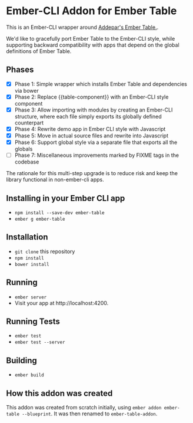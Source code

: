 # Ember-CLI Addon for Ember Table

This is an Ember-CLI wrapper around [Addepar's Ember Table.](https://github.com/Addepar/ember-table).

We'd like to gracefully port Ember Table to the Ember-CLI style, while
supporting backward compatibility with apps that depend on the global
definitions of Ember Table.

## Phases

- [x] Phase 1: Simple wrapper which installs Ember Table and dependencies via bower
- [x] Phase 2: Replace {{table-component}} with an Ember-CLI style component
- [x] Phase 3: Allow importing with modules by creating an Ember-CLI structure, where each file simply exports its globally defined counterpart
- [x] Phase 4: Rewrite demo app in Ember CLI style with Javascript
- [x] Phase 5: Move in actual source files and rewrite into Javascript
- [x] Phase 6: Support global style via a separate file that exports all the globals
- [ ] Phase 7: Miscellaneous improvements marked by FIXME tags in the codebase

The rationale for this multi-step upgrade is to reduce risk and keep the
library functional in non-ember-cli apps.

## Installing in your Ember CLI app

* `npm install --save-dev ember-table`
* `ember g ember-table`

## Installation

* `git clone` this repository
* `npm install`
* `bower install`

## Running

* `ember server`
* Visit your app at http://localhost:4200.

## Running Tests

* `ember test`
* `ember test --server`

## Building

* `ember build`

## How this addon was created

This addon was created from scratch initially, using `ember addon ember-table --blueprint`.
It was then renamed to `ember-table-addon`.
